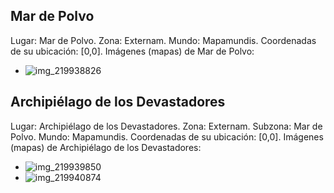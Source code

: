 ## Mar de Polvo
Lugar: Mar de Polvo.
Zona: Externam.
Mundo: Mapamundis.
Coordenadas de su ubicación: [0,0].
Imágenes (mapas) de Mar de Polvo:
- ![img_219938826](https://media.discordapp.net/attachments/1115311447145193482/1115353871791960064/219938826.jpg)

## Archipiélago de los Devastadores
Lugar: Archipiélago de los Devastadores.
Zona: Externam.
Subzona: Mar de Polvo.
Mundo: Mapamundis.
Coordenadas de su ubicación: [0,0].
Imágenes (mapas) de Archipiélago de los Devastadores:
- ![img_219939850](https://media.discordapp.net/attachments/1115311447145193482/1115353937080496270/219939850.jpg)
- ![img_219940874](https://media.discordapp.net/attachments/1115311447145193482/1115354000699691200/219940874.jpg)
